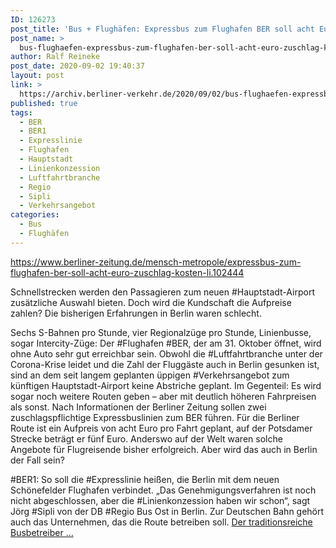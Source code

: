 ```yaml
---
ID: 126273
post_title: 'Bus + Flughäfen: Expressbus zum Flughafen BER soll acht Euro Zuschlag kosten, aus Berliner Zeitung'
post_name: >
  bus-flughaefen-expressbus-zum-flughafen-ber-soll-acht-euro-zuschlag-kosten-aus-berliner-zeitung
author: Ralf Reineke
post_date: 2020-09-02 19:40:37
layout: post
link: >
  https://archiv.berliner-verkehr.de/2020/09/02/bus-flughaefen-expressbus-zum-flughafen-ber-soll-acht-euro-zuschlag-kosten-aus-berliner-zeitung/
published: true
tags:
  - BER
  - BER1
  - Expresslinie
  - Flughafen
  - Hauptstadt
  - Linienkonzession
  - Luftfahrtbranche
  - Regio
  - Sipli
  - Verkehrsangebot
categories:
  - Bus
  - Flughäfen
---
```

https://www.berliner-zeitung.de/mensch-metropole/expressbus-zum-flughafen-ber-soll-acht-euro-zuschlag-kosten-li.102444

Schnellstrecken werden den Passagieren zum neuen #Hauptstadt-Airport zusätzliche Auswahl bieten. Doch wird die Kundschaft die Aufpreise zahlen? Die bisherigen Erfahrungen in Berlin waren schlecht.

Sechs S-Bahnen pro Stunde, vier Regionalzüge pro Stunde, Linienbusse, sogar Intercity-Züge: Der #Flughafen #BER, der am 31. Oktober öffnet, wird ohne Auto sehr gut erreichbar sein. Obwohl die #Luftfahrtbranche unter der Corona-Krise leidet und die Zahl der Fluggäste auch in Berlin gesunken ist, sind an dem seit langem geplanten üppigen #Verkehrsangebot zum künftigen Hauptstadt-Airport keine Abstriche geplant. Im Gegenteil: Es wird sogar noch weitere Routen geben – aber mit deutlich höheren Fahrpreisen als sonst. Nach Informationen der Berliner Zeitung sollen zwei zuschlagspflichtige Expressbuslinien zum BER führen. Für die Berliner Route ist ein Aufpreis von acht Euro pro Fahrt geplant, auf der Potsdamer Strecke beträgt er fünf Euro. Anderswo auf der Welt waren solche Angebote für Flugreisende bisher erfolgreich. Aber wird das auch in Berlin der Fall sein?

#BER1: So soll die #Expresslinie heißen, die Berlin mit dem neuen Schönefelder Flughafen verbindet. „Das Genehmigungsverfahren ist noch nicht abgeschlossen, aber die #Linienkonzession haben wir schon“, sagt Jörg #Sipli von der DB #Regio Bus Ost in Berlin. Zur Deutschen Bahn gehört auch das Unternehmen, das die Route betreiben soll. <a href="https://www.berliner-zeitung.de/mensch-metropole/expressbus-zum-flughafen-ber-soll-acht-euro-zuschlag-kosten-li.102444">Der traditionsreiche Busbetreiber ...</a>